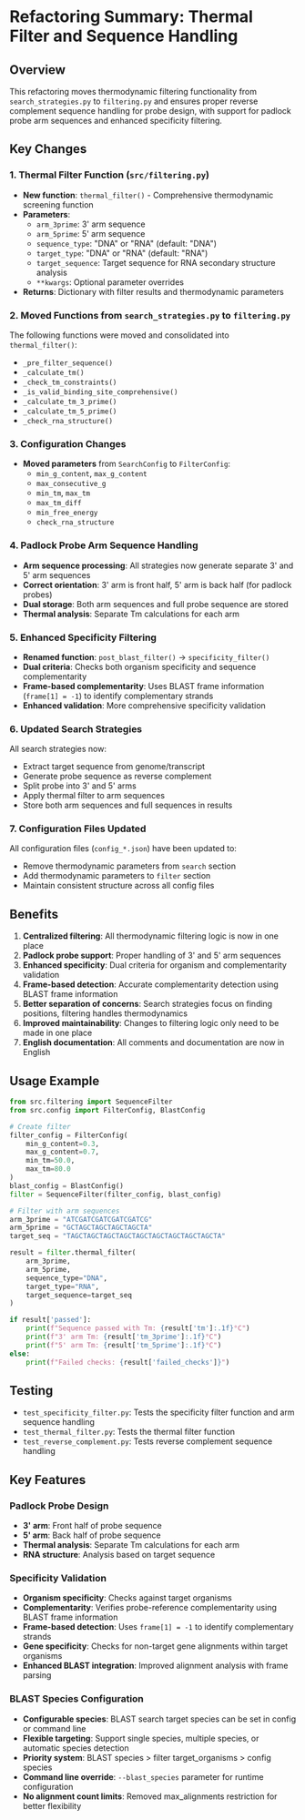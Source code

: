 # Refactoring Summary: Thermal Filter and Sequence Handling

## Overview
This refactoring moves thermodynamic filtering functionality from `search_strategies.py` to `filtering.py` and ensures proper reverse complement sequence handling for probe design, with support for padlock probe arm sequences and enhanced specificity filtering.

## Key Changes

### 1. Thermal Filter Function (`src/filtering.py`)
- **New function**: `thermal_filter()` - Comprehensive thermodynamic screening function
- **Parameters**:
  - `arm_3prime`: 3' arm sequence
  - `arm_5prime`: 5' arm sequence
  - `sequence_type`: "DNA" or "RNA" (default: "DNA")
  - `target_type`: "DNA" or "RNA" (default: "RNA")
  - `target_sequence`: Target sequence for RNA secondary structure analysis
  - `**kwargs`: Optional parameter overrides
- **Returns**: Dictionary with filter results and thermodynamic parameters

### 2. Moved Functions from `search_strategies.py` to `filtering.py`
The following functions were moved and consolidated into `thermal_filter()`:
- `_pre_filter_sequence()`
- `_calculate_tm()`
- `_check_tm_constraints()`
- `_is_valid_binding_site_comprehensive()`
- `_calculate_tm_3_prime()`
- `_calculate_tm_5_prime()`
- `_check_rna_structure()`

### 3. Configuration Changes
- **Moved parameters** from `SearchConfig` to `FilterConfig`:
  - `min_g_content`, `max_g_content`
  - `max_consecutive_g`
  - `min_tm`, `max_tm`
  - `max_tm_diff`
  - `min_free_energy`
  - `check_rna_structure`

### 4. Padlock Probe Arm Sequence Handling
- **Arm sequence processing**: All strategies now generate separate 3' and 5' arm sequences
- **Correct orientation**: 3' arm is front half, 5' arm is back half (for padlock probes)
- **Dual storage**: Both arm sequences and full probe sequence are stored
- **Thermal analysis**: Separate Tm calculations for each arm

### 5. Enhanced Specificity Filtering
- **Renamed function**: `post_blast_filter()` → `specificity_filter()`
- **Dual criteria**: Checks both organism specificity and sequence complementarity
- **Frame-based complementarity**: Uses BLAST frame information (`frame[1] = -1`) to identify complementary strands
- **Enhanced validation**: More comprehensive specificity validation

### 6. Updated Search Strategies
All search strategies now:
- Extract target sequence from genome/transcript
- Generate probe sequence as reverse complement
- Split probe into 3' and 5' arms
- Apply thermal filter to arm sequences
- Store both arm sequences and full sequences in results

### 7. Configuration Files Updated
All configuration files (`config_*.json`) have been updated to:
- Remove thermodynamic parameters from `search` section
- Add thermodynamic parameters to `filter` section
- Maintain consistent structure across all config files

## Benefits

1. **Centralized filtering**: All thermodynamic filtering logic is now in one place
2. **Padlock probe support**: Proper handling of 3' and 5' arm sequences
3. **Enhanced specificity**: Dual criteria for organism and complementarity validation
4. **Frame-based detection**: Accurate complementarity detection using BLAST frame information
5. **Better separation of concerns**: Search strategies focus on finding positions, filtering handles thermodynamics
6. **Improved maintainability**: Changes to filtering logic only need to be made in one place
7. **English documentation**: All comments and documentation are now in English

## Usage Example

```python
from src.filtering import SequenceFilter
from src.config import FilterConfig, BlastConfig

# Create filter
filter_config = FilterConfig(
    min_g_content=0.3,
    max_g_content=0.7,
    min_tm=50.0,
    max_tm=80.0
)
blast_config = BlastConfig()
filter = SequenceFilter(filter_config, blast_config)

# Filter with arm sequences
arm_3prime = "ATCGATCGATCGATCGATCG"
arm_5prime = "GCTAGCTAGCTAGCTAGCTA"
target_seq = "TAGCTAGCTAGCTAGCTAGCTAGCTAGCTAGCTAGCTA"

result = filter.thermal_filter(
    arm_3prime,
    arm_5prime,
    sequence_type="DNA",
    target_type="RNA",
    target_sequence=target_seq
)

if result['passed']:
    print(f"Sequence passed with Tm: {result['tm']:.1f}°C")
    print(f"3' arm Tm: {result['tm_3prime']:.1f}°C")
    print(f"5' arm Tm: {result['tm_5prime']:.1f}°C")
else:
    print(f"Failed checks: {result['failed_checks']}")
```

## Testing
- `test_specificity_filter.py`: Tests the specificity filter function and arm sequence handling
- `test_thermal_filter.py`: Tests the thermal filter function
- `test_reverse_complement.py`: Tests reverse complement sequence handling

## Key Features

### Padlock Probe Design
- **3' arm**: Front half of probe sequence
- **5' arm**: Back half of probe sequence
- **Thermal analysis**: Separate Tm calculations for each arm
- **RNA structure**: Analysis based on target sequence

### Specificity Validation
- **Organism specificity**: Checks against target organisms
- **Complementarity**: Verifies probe-reference complementarity using BLAST frame information
- **Frame-based detection**: Uses `frame[1] = -1` to identify complementary strands
- **Gene specificity**: Checks for non-target gene alignments within target organisms
- **Enhanced BLAST integration**: Improved alignment analysis with frame parsing

### BLAST Species Configuration
- **Configurable species**: BLAST search target species can be set in config or command line
- **Flexible targeting**: Support single species, multiple species, or automatic species detection
- **Priority system**: BLAST species > filter target_organisms > config species
- **Command line override**: `--blast_species` parameter for runtime configuration
- **No alignment count limits**: Removed max_alignments restriction for better flexibility
